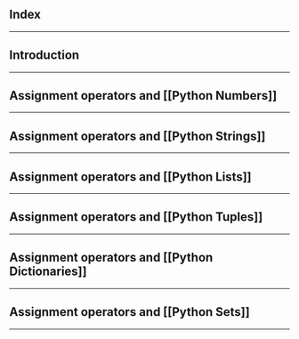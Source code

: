 ## Index


---
## Introduction


---
## Assignment operators and [[Python Numbers]]

---
## Assignment operators and [[Python Strings]]

---
## Assignment operators and [[Python Lists]]


---
## Assignment operators and [[Python Tuples]]


---
## Assignment operators and [[Python Dictionaries]]


---
## Assignment operators and [[Python Sets]]


---


